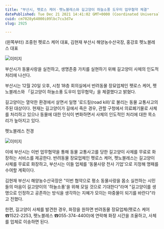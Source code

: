 ```yaml
---
title: "부산시, 펫로스 케어ㆍ펫노블레스와 길고양이 하늘소풍 도우미 업무협약 체결"
datePublished: Tue Dec 21 2021 14:41:02 GMT+0000 (Coordinated Universal Time)
cuid: cm7028y64000i09lbc7cu3d7w
slug: 2925

---
```



(왼쪽부터) 조중헌 펫로스 케어 대표, 김현재 부산시 해양농수산국장, 홍강호 펫노블레스 대표

![이미지](https://cdn.hashnode.com/res/hashnode/image/upload/v1739252859515/387718db-4175-4560-bae0-2067eb50385b.jpeg)

부산시가 동물사랑을 실천하고, 생명존중 가치를 실현하기 위해 길고양이 사체의 인도적 처리에 나선다.

부산시는 12월 20일 오후, 시청 18층 회의실에서 반려동물 장묘업체인 펫로스 케어, 펫노블레스와 「길고양이 하늘소풍 도우미 업무협약」을 체결했다고 밝혔다.

길고양이는 열악한 환경에서 살면서 일명 '로드킬(road kill)'로 불리는 동물 교통사고의 주된 대상이다. 현재는 길고양이가 길에서 죽은 경우, 관할 구청에서 의료폐기물로 사체를 처리하고 있으나 동물에 대한 인식이 변화하면서 사체의 인도적인 처리에 대한 목소리가 높아지고 있다.

펫노블레스 전경

![이미지](https://cdn.hashnode.com/res/hashnode/image/upload/v1739252861683/dc8a9e54-3a09-4031-ac08-fb9d2a0e3325.jpeg)

이에 부산시는 이번 업무협약을 통해 동물 교통사고를 당한 길고양이 사체를 무료로 화장하는 서비스를 제공한다. 반려동물 장묘업체인 펫로스 케어, 펫노블레스는 길고양이 사체를 무료로 화장하고, 부산시는 이들 업체를 '동물사랑 천사 기업'으로 지정해 명패를 수여할 계획이다.

김현재 부산시 해양농수산국장은 "이번 협약으로 평소 동물사랑을 몸소 실천하는 시민들의 마음이 길고양이의 '하늘소풍'을 위해 모일 것으로 기대한다"라며 "길고양이를 생명으로 인정하고 공존하는 방식을 생각하는 지혜가 모이는 마중물이 되기를 바란다"라고 전했다.

한편, 길고양이 사체를 발견한 경우, 화장을 원하면 반려동물 장묘업체(펫로스 케어 ☎1522-2253, 펫노블레스 ☎055-374-4400)에 연락해 화장 시간을 조율하고, 사체를 업체로 이송하면 된다.